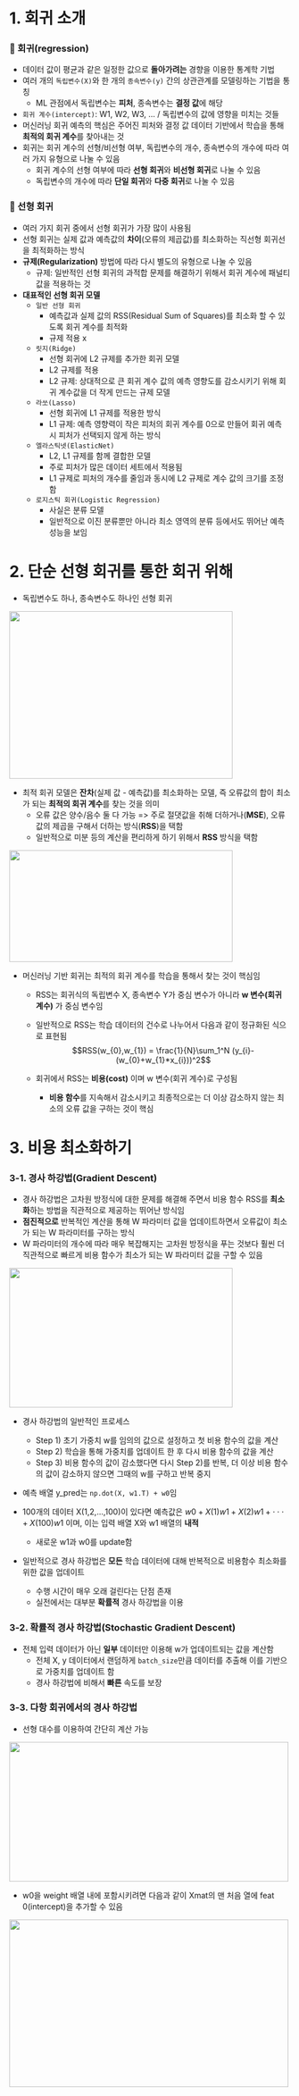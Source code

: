 # **1. 회귀 소개**
### **📌 회귀(regression)**
- 데이터 값이 평균과 같은 일정한 값으로 **돌아가려는** 경향을 이용한 통계학 기법
- 여러 개의 ```독립변수(X)```와 한 개의 ```종속변수(y)``` 간의 상관관계를 모델링하는 기법을 통칭
  - ML 관점에서 독립변수는 **피처**, 종속변수는 **결정 값**에 해당 
- ```회귀 계수(intercept)```: W1, W2, W3, ... / 독립변수의 값에 영향을 미치는 것들
- 머신러닝 회귀 예측의 핵심은 주어진 피처와 결정 값 데이터 기반에서 학습을 통해 **최적의 회귀 계수**를 찾아내는 것
- 회귀는 회귀 계수의 선형/비선형 여부, 독립변수의 개수, 종속변수의 개수에 따라 여러 가지 유형으로 나눌 수 있음
  - 회귀 계수의 선형 여부에 따라 **선형 회귀**와 **비선형 회귀**로 나눌 수 있음
  - 독립변수의 개수에 따라 **단일 회귀**와 **다중 회귀**로 나눌 수 있음  

### **📌 선형 회귀**
- 여러 가지 회귀 중에서 선형 회귀가 가장 많이 사용됨
- 선형 회귀는 실제 값과 예측값의 **차이**(오류의 제곱값)를 최소화하는 직선형 회귀선을 최적화하는 방식
- **규제(Regularization)** 방법에 따라 다시 별도의 유형으로 나눌 수 있음
  - 규제: 일반적인 선형 회귀의 과적합 문제를 해결하기 위해서 회귀 계수에 패널티 값을 적용하는 것
- **대표적인 선형 회귀 모델**  
  - ```일반 선형 회귀```
    - 예측값과 실제 값의 RSS(Residual Sum of Squares)를 최소화 할 수 있도록 회귀 계수를 최적화
    - 규제 적용 x
  - ```릿지(Ridge)```
    - 선형 회귀에 L2 규제를 추가한 회귀 모델
    - L2 규제를 적용
    - L2 규제: 상대적으로 큰 회귀 계수 값의 예측 영향도를 감소시키기 위해 회귀 계수값을 더 작게 만드는 규제 모델
  - ```라쏘(Lasso)```
    - 선형 회귀에 L1 규제를 적용한 방식
    - L1 규제: 예측 영향력이 작은 피처의 회귀 계수를 0으로 만들어 회귀 예측 시 피처가 선택되지 않게 하는 방식
  - ```엘라스틱넷(ElasticNet)```
    - L2, L1 규제를 함께 결합한 모델
    - 주로 피처가 많은 데이터 세트에서 적용됨
    - L1 규제로 피처의 개수를 줄임과 동시에 L2 규제로 계수 값의 크기를 조정함
  - ```로지스틱 회귀(Logistic Regression)```
    - 사실은 분류 모델
    - 일반적으로 이진 분류뿐만 아니라 최소 영역의 분류 등에서도 뛰어난 예측 성능을 보임  

# **2. 단순 선형 회귀를 통한 회귀 위해**
- 독립변수도 하나, 종속변수도 하나인 선형 회귀

<img src = "https://github.com/chasubeen/ESAA_8th_YB/assets/98953721/a7912b47-0e08-48ca-a844-bd8c1220d02c" width = 400 height = 300>

- 최적 회귀 모델은 **잔차**(실제 값 - 예측값)를 최소화하는 모델, 즉 오류값의 합이 최소가 되는 **최적의 회귀 계수**를 찾는 것을 의미
  - 오류 값은 양수/음수 둘 다 가능 => 주로 절댓값을 취해 더하거나(**MSE**), 오류 값의 제곱을 구해서 더하는 방식(**RSS**)을 택함
  - 일반적으로 미분 등의 계산을 편리하게 하기 위해서 **RSS** 방식을 택함
  
<img src = "https://github.com/chasubeen/ESAA_8th_YB/assets/98953721/b124f81e-39da-4773-b3f2-3c1c53d22daa" width = 400 height = 200>    

- 머신러닝 기반 회귀는 최적의 회귀 계수를 학습을 통해서 찾는 것이 핵심임
  - RSS는 회귀식의 독립변수 X, 종속변수 Y가 중심 변수가 아니라 **w 변수(회귀 계수)** 가 중심 변수임
  - 일반적으로 RSS는 학습 데이터의 건수로 나누어서 다음과 같이 정규화된 식으로 표현됨
  $$RSS(w_{0},w_{1}) = \frac{1}{N}\sum_1^N (y_{i}-(w_{0}+w_{1}*x_{i}))^2$$
  
  - 회귀에서 RSS는 **비용(cost)** 이며 w 변수(회귀 계수)로 구성됨
    - **비용 함수**를 지속해서 감소시키고 최종적으로는 더 이상 감소하지 않는 최소의 오류 값을 구하는 것이 핵심

# **3. 비용 최소화하기**
### **3-1. 경사 하강법(Gradient Descent)**
- 경사 하강법은 고차원 방정식에 대한 문제를 해결해 주면서 비용 함수 RSS를 **최소화**하는 방법을 직관적으로 제공하는 뛰어난 방식임
- **점진적으로** 반복적인 계산을 통해 W 파라미터 값을 업데이트하면서 오류값이 최소가 되는 W 파라미터를 구하는 방식
- W 파라미터의 개수에 따라 매우 복잡해지는 고차원 방정식을 푸는 것보다 훨씬 더 직관적으로 빠르게 비용 함수가 최소가 되는 W 파라미터 값을 구할 수 있음

<img src = "https://github.com/chasubeen/ESAA_8th_YB/assets/98953721/25cc462f-b07a-4935-a024-5a3dcb5f29e9" width = 400 height = 250>

- 경사 하강법의 일반적인 프로세스
  - Step 1) 초기 가중치 w를 임의의 값으로 설정하고 첫 비용 함수의 값을 계산
  - Step 2) 학습을 통해 가중치를 업데이트 한 후 다시 비용 함수의 값을 계산
  - Step 3) 비용 함수의 값이 감소했다면 다시 Step 2)를 반복, 더 이상 비용 함수의 값이 감소하지 않으면 그때의 w를 구하고 반복 중지

- 예측 배열 y_pred는 ```np.dot(X, w1.T) + w0```임
- 100개의 데이터 X(1,2,...,100)이 있다면 예측값은 $w0 + X(1)w1 + X(2)w1 +⋅⋅⋅+ X(100)w1$ 이며, 이는 입력 배열 X와 w1 배열의 **내적**
  - 새로운 w1과 w0를 update함

- 일반적으로 경사 하강법은 **모든** 학습 데이터에 대해 반복적으로 비용함수 최소화를 위한 값을 업데이트
  - 수행 시간이 매우 오래 걸린다는 단점 존재
  - 실전에서는 대부분 **확률적** 경사 하강법을 이용

### **3-2. 확률적 경사 하강법(Stochastic Gradient Descent)**
- 전체 입력 데이터가 아닌 **일부** 데이터만 이용해 w가 업데이트되는 값을 계산함
  - 전체 X, y 데이터에서 랜덤하게 ```batch_size```만큼 데이터를 추출해 이를 기반으로 가중치를 업데이트 함 
  - 경사 하강법에 비해서 **빠른** 속도를 보장
 
### **3-3. 다항 회귀에서의 경사 하강법**
- 선형 대수를 이용하여 간단히 계산 가능

<img src = "https://github.com/chasubeen/ESAA_8th_YB/assets/98953721/72c5c550-0f2a-46ef-a9ec-f5167aceb362" width = 500 height = 250>

- w0을 weight 배열 내에 포함시키려면 다음과 같이 Xmat의 맨 처음 열에 feat 0(intercept)을 추가할 수 있음

<img src = "https://github.com/chasubeen/ESAA_8th_YB/assets/98953721/38f05184-efd3-4b93-9b35-981763455db8" width = 500 height = 300>









